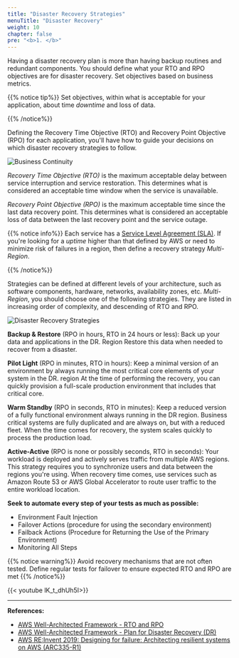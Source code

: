 ```yaml
---
title: "Disaster Recovery Strategies"
menuTitle: "Disaster Recovery"
weight: 10
chapter: false
pre: "<b>1. </b>"
---
```


Having a disaster recovery plan is more than having backup routines and redundant components. You should define what your RTO and RPO objectives are for disaster recovery. Set objectives based on business metrics.

{{% notice tip%}} <i class="fas fa-lightbulb"></i>
Set objectives, within what is acceptable for your application, about time *downtime* and loss of data.

{{% /notice%}}

Defining the Recovery Time Objective (RTO) and Recovery Point Objective (RPO) for each application, you'll have how to guide your decisions on which disaster recovery strategies to follow.

![Business Continuity](/images/rto-rpo.png)

*Recovery Time Objective (RTO)* is the maximum acceptable delay between service interruption and service restoration. This determines what is considered an acceptable time window when the service is unavailable.

*Recovery Point Objective (RPO)* is the maximum acceptable time since the last data recovery point. This determines what is considered an acceptable loss of data between the last recovery point and the service outage.

{{% notice info%}} <i class="fas fa-lightbulb"></i>
Each service has a [Service Level Agreement (SLA)](https://aws.amazon.com/pt/legal/service-level-agreements/). If you're looking for a *uptime* higher than that defined by AWS or need to minimize risk of failures in a region, then define a recovery strategy *Multi-Region*.

{{% /notice%}}

Strategies can be defined at different levels of your architecture, such as software components, hardware, networks, availability zones, etc. *Multi-Region*, you should choose one of the following strategies. They are listed in increasing order of complexity, and descending of RTO and RPO.

![Disaster Recovery Strategies](/images/dr-multi-region.png)

**Backup & Restore** (RPO in hours, RTO in 24 hours or less): Back up your data and applications in the DR. Region Restore this data when needed to recover from a disaster.

**Pilot Light** (RPO in minutes, RTO in hours): Keep a minimal version of an environment by always running the most critical core elements of your system in the DR. region At the time of performing the recovery, you can quickly provision a full-scale production environment that includes that critical core.

**Warm Standby** (RPO in seconds, RTO in minutes): Keep a reduced version of a fully functional environment always running in the DR region. Business critical systems are fully duplicated and are always on, but with a reduced fleet. When the time comes for recovery, the system scales quickly to process the production load.

**Active-Active** (RPO is none or possibly seconds, RTO in seconds): Your workload is deployed and actively serves traffic from multiple AWS regions. This strategy requires you to synchronize users and data between the regions you're using. When recovery time comes, use services such as Amazon Route 53 or AWS Global Accelerator to route user traffic to the entire workload location.

**Seek to automate every step of your tests as much as possible:**<br>

*   Environment Fault Injection<br>
*   Failover Actions (procedure for using the secondary environment)<br>
*   Failback Actions (Procedure for Returning the Use of the Primary Environment)<br>
*   Monitoring All Steps<br>

{{% notice warning%}} <i class="fas fa-dragon"></i>
Avoid recovery mechanisms that are not often tested. Define regular tests for failover to ensure expected RTO and RPO are met
{{% /notice%}}

{{< youtube lK_t_dhUh5I>}}

---
**References:**

- [AWS Well-Architected Framework - RTO and RPO](https://docs.aws.amazon.com/wellarchitected/latest/reliability-pillar/disaster-recovery-dr-objectives.html)
- [AWS Well-Architected Framework - Plan for Disaster Recovery (DR)](https://docs.aws.amazon.com/wellarchitected/latest/reliability-pillar/plan-for-disaster-recovery-dr.html)
- [AWS RE:Invent 2019: Designing for failure: Architecting resilient systems on AWS (ARC335-R1)](https://www.youtube.com/watch?v=BJVzwaTiOdk)
